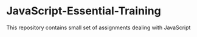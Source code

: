 # JavaScript-Essential-Training
This repository contains small set of assignments dealing with JavaScript
